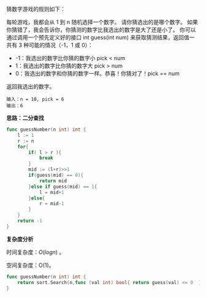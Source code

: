 猜数字游戏的规则如下：

每轮游戏，我都会从 1 到 n 随机选择一个数字。 请你猜选出的是哪个数字。
如果你猜错了，我会告诉你，你猜测的数字比我选出的数字是大了还是小了。
你可以通过调用一个预先定义好的接口 int guess(int num) 来获取猜测结果，返回值一共有 3 种可能的情况（-1，1 或 0）：

+ -1：我选出的数字比你猜的数字小 pick < num
+ 1：我选出的数字比你猜的数字大 pick > num
+ 0：我选出的数字和你猜的数字一样。恭喜！你猜对了！pick == num

返回我选出的数字。



```
输入：n = 10, pick = 6
输出：6
```



<b>思路：二分查找</b> 

```go
func guessNumber(n int) int {
    l := 1
    r := n
    for{
        if( l > r ){
            break
        }
        mid := (l+r)>>1
        if(guess(mid) == 0){
            return mid
        }else if guess(mid) == 1{
            l = mid+1
        }else{
            r = mid-1
        }
    }
    return -1
}
```

<b>复杂度分析</b>

时间复杂度：$O(logn)$ 。

空间复杂度：O(1)。

```go
func guessNumber(n int) int {
    return sort.Search(n,func (val int) bool{ return guess(val) <= 0  })
}
```

